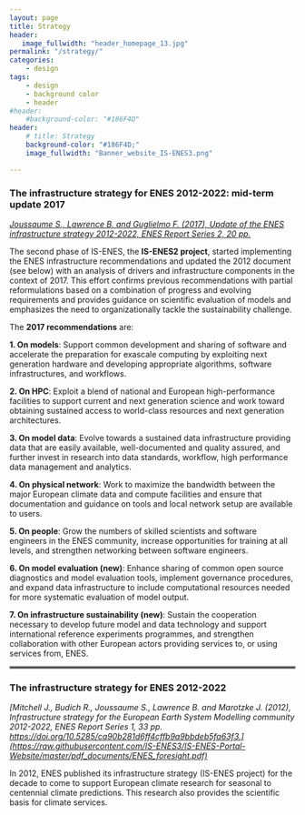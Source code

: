 ```yaml
---
layout: page
title: Strategy
header:
   image_fullwidth: "header_homepage_13.jpg"
permalink: "/strategy/"
categories:
    - design
tags:
    - design
    - background color
    - header
#header:
    #background-color: "#186F4D"
header:
    # title: Strategy
    background-color: "#186F4D;"
    image_fullwidth: "Banner_website_IS-ENES3.png"

---
```


### The infrastructure strategy for ENES 2012-2022: mid-term update 2017

*[Joussaume S., Lawrence B. and Guglielmo F. (2017), Update of the ENES infrastructure strategy 2012-2022, ENES Report Series 2, 20 pp.](https://raw.githubusercontent.com/IS-ENES3/IS-ENES-Portal-Website/master/pdf_documents/ENES_strategy_update_2017.pdf)*

The second phase of IS-ENES, the **IS-ENES2 project**, started implementing the ENES infrastructure recommendations and updated the 2012 document (see below) with an analysis of drivers and infrastructure components in the context of 2017. This effort confirms previous recommendations with partial reformulations based on a combination of progress and evolving requirements and provides guidance on scientific evaluation of models and emphasizes the need to organizationally tackle the sustainability challenge.

The **2017 recommendations** are:

**1. On models**: Support common development and sharing of software and accelerate the preparation for exascale computing by exploiting next generation hardware and developing appropriate algorithms, software infrastructures, and workflows.

**2. On HPC**: Exploit a blend of national and European high-performance facilities to support current and next generation science and work toward obtaining sustained access to world-class resources and next generation architectures.

**3. On model data**: Evolve towards a sustained data infrastructure providing data that are easily available, well-documented and quality assured, and further invest in research into data standards, workflow, high performance data management and analytics.

**4. On physical network**: Work to maximize the bandwidth between the major European climate data and compute facilities and ensure that documentation and guidance on tools and local network setup are available to users.

**5. On people**: Grow the numbers of skilled scientists and software engineers in the ENES community, increase opportunities for training at all levels, and strengthen networking between software engineers.

**6. On model evaluation (new)**: Enhance sharing of common open source diagnostics and model evaluation tools, implement governance procedures, and expand data infrastructure to include computational resources needed for more systematic evaluation of model output.

**7. On infrastructure sustainability (new)**: Sustain the cooperation necessary to develop future model and data technology and support international reference experiments programmes, and strengthen collaboration with other European actors providing services to, or using services from, ENES.

 
<hr style="border:2px solid gray">


### The infrastructure strategy for ENES 2012-2022

*[Mitchell J., Budich R., Joussaume S., Lawrence B. and Marotzke J.  (2012), Infrastructure strategy for the European Earth System Modelling community 2012-2022, ENES Report Series 1, 33 pp.  https://doi.org/10.5285/ca90b281d6ff4cffb9a9bbdeb5fa63f3.](https://raw.githubusercontent.com/IS-ENES3/IS-ENES-Portal-Website/master/pdf_documents/ENES_foresight.pdf)*

In 2012, ENES published its infrastructure strategy (IS-ENES project) for the decade to come to support European climate research for seasonal to centennial climate predictions. This research also provides the scientific basis for climate services.

 
